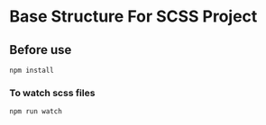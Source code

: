 # Base Structure For SCSS Project

## Before use
```
npm install
```

### To watch scss files
```
npm run watch
```

